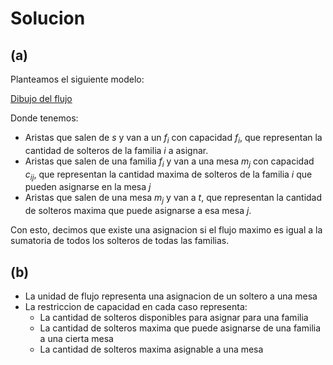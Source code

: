 # Solucion

## (a)
Planteamos el siguiente modelo:

[Dibujo del flujo](flow.png)

Donde tenemos:
- Aristas que salen de $s$ y van a un $f_i$ con capacidad $f_i$, que representan la cantidad de solteros de la familia $i$ a asignar.
- Aristas que salen de una familia $f_i$ y van a una mesa $m_j$ con capacidad $c_{ij}$, que representan la cantidad maxima de solteros de la familia $i$ que pueden asignarse en la mesa $j$
- Aristas que salen de una mesa $m_j$ y van a $t$, que representan la cantidad de solteros maxima que puede asignarse a esa mesa $j$.

Con esto, decimos que existe una asignacion si el flujo maximo es igual a la sumatoria de todos los solteros de todas las familias.

## (b)
- La unidad de flujo representa una asignacion de un soltero a una mesa
- La restriccion de capacidad en cada caso representa:
  - La cantidad de solteros disponibles para asignar para una familia
  - La cantidad de solteros maxima que puede asignarse de una familia a una cierta mesa
  - La cantidad de solteros maxima asignable a una mesa

